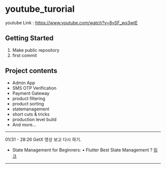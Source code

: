 # youtube_turorial
youtube Link : https://www.youtube.com/watch?v=8vSF_ws3wtE

## Getting Started
1. Make public repository
2. first commit

## Project contents
- Admin App
- SMS OTP Verification
- Payment Gateway
- product filtering
- product sorting
- statemanagement
- short cuts & tricks
- production level build
- And more...

---
01/31 - 28:26 GetX 영상 보고 다시 하기.

- State Management for Beginners:  • Flutter Best State Management ?  [링크](https://www.youtube.com/watch?v=bzZF5ggktPA&t=0s)

---



